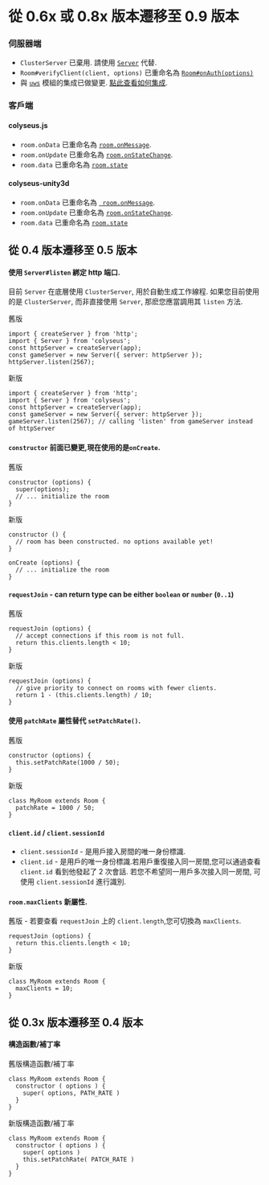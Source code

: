 # 從 0.6x 或 0.8x 版本遷移至 0.9 版本

### 伺服器端

- `ClusterServer` 已棄用. 請使用 [`Server`](/server/api) 代替.
- `Room#verifyClient(client, options)` 已重命名為 [`Room#onAuth(options)`](/server/room/#onauth-client-options-request)
- 與 [`uws`](https://www.npmjs.com/package/uws) 模組的集成已做變更. [點此查看如何集成](/server/api/#optionsengine).

### 客戶端

#### colyseus.js
- `room.onData` 已重命名為 [`room.onMessage`](/client/room#onmessage).
- `room.onUpdate` 已重命名為 [`room.onStateChange`](/client/room#onstatechange).
- `room.data` 已重命名為 [`room.state`](/client/room/#state-any)

#### colyseus-unity3d
- `room.onData` 已重命名為 [` room.onMessage`](/client/room#onmessage).
- `room.onUpdate` 已重命名為 [`room.onStateChange`](/client/room#onstatechange).
- `room.data` 已重命名為 [`room.state`](/client/room/#state-any)

## 從 0.4 版本遷移至 0.5 版本

#### 使用 `Server#listen` 綁定 http 端口.

目前 `Server` 在底層使用 `ClusterServer`, 用於自動生成工作線程.
如果您目前使用的是 `ClusterServer`, 而非直接使用 `Server`, 那麽您應當調用其 `listen` 方法.

舊版

```
import { createServer } from 'http';
import { Server } from 'colyseus';
const httpServer = createServer(app);
const gameServer = new Server({ server: httpServer });
httpServer.listen(2567);
```

新版

```
import { createServer } from 'http';
import { Server } from 'colyseus';
const httpServer = createServer(app);
const gameServer = new Server({ server: httpServer });
gameServer.listen(2567); // calling 'listen' from gameServer instead of httpServer
```

#### `constructor` 前面已變更,現在使用的是`onCreate`.

舊版

```
constructor (options) {
  super(options);
  // ... initialize the room
}
```

新版

```
constructor () {
  // room has been constructed. no options available yet!
}

onCreate (options) {
  // ... initialize the room
}
```

#### `requestJoin` - can return type can be either `boolean` or `number` (`0..1`)

舊版

```
requestJoin (options) {
  // accept connections if this room is not full.
  return this.clients.length < 10;
}
```

新版

```
requestJoin (options) {
  // give priority to connect on rooms with fewer clients.
  return 1 - (this.clients.length) / 10;
}
```

#### 使用 `patchRate` 屬性替代 `setPatchRate()`.

舊版

```
constructor (options) {
  this.setPatchRate(1000 / 50);
}
```

新版

```
class MyRoom extends Room {
  patchRate = 1000 / 50;
}
```

#### `client.id` / `client.sessionId`

- `client.sessionId` - 是用戶接入房間的唯一身份標識.
- `client.id` - 是用戶的唯一身份標識.若用戶重復接入同一房間,您可以通過查看 `client.id` 看到他發起了 2 次會話. 若您不希望同一用戶多次接入同一房間, 可使用 `client.sessionId` 進行識別.

#### `room.maxClients` 新屬性.

舊版 - 若要查看 `requestJoin` 上的 `client.length`,您可切換為 `maxClients`.

```
requestJoin (options) {
  return this.clients.length < 10;
}
```

新版

```
class MyRoom extends Room {
  maxClients = 10;
}
```

## 從 0.3x 版本遷移至 0.4 版本

#### 構造函數/補丁率

舊版構造函數/補丁率

```
class MyRoom extends Room {
  constructor ( options ) {
    super( options, PATH_RATE )
  }
}
```

新版構造函數/補丁率

```
class MyRoom extends Room {
  constructor ( options ) {
    super( options )
    this.setPatchRate( PATCH_RATE )
  }
}
```
